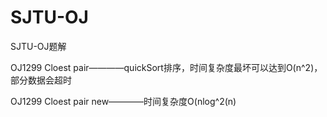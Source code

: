 # SJTU-OJ
SJTU-OJ题解

OJ1299 Cloest pair————quickSort排序，时间复杂度最坏可以达到O(n^2)，部分数据会超时

OJ1299 Cloest pair new————时间复杂度O(nlog^2(n)
